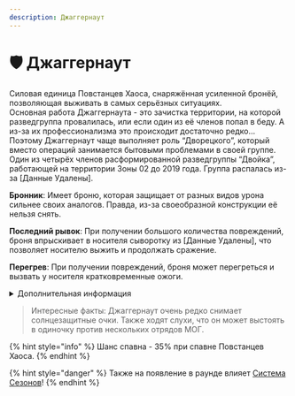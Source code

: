 ```yaml
---
description: Джаггернаут
---
```


# 🛡 Джаггернаут

Силовая единица Повстанцев Хаоса, снаряжённая усиленной бронёй, позволяющая выживать в самых серьёзных ситуациях.\
Основная работа Джаггернаута - это зачистка территории, на которой разведгруппа провалилась, или если один из её членов попал в беду. А из-за их профессионализма это происходит достаточно редко… Поэтому Джаггернаут чаще выполняет роль “Дворецкого”, который вместо операций занимается бытовыми проблемами в своей группе.\
Один из четырёх членов расформированной разведгруппы “Двойка”, работающей на территории Зоны 02 до 2019 года. Группа распалась из-за \[Данные Удалены].

**Бронник**: Имеет броню, которая защищает от разных видов урона сильнее своих аналогов. Правда, из-за своеобразной конструкции её нельзя снять.

**Последний рывок**: При получении большого количества повреждений, броня впрыскивает в носителя сыворотку из \[Данные Удалены], что позволяет носителю выжить и продолжать сражение.

**Перегрев**: При получении повреждений, броня может перегреться и вызвать у носителя кратковременные ожоги.

<details>

<summary>Дополнительная информация</summary>

* **Класс**: Повстанец Хаоса - Мародёр
* **Оружие**: Дробовик
* **Уровень доступа**: Устройство взлома ПХ
* **Броня**: Боевая Броня ПХ “Усиленная \[Данные Удалены]”
* **Особое снаряжение**: Отсутствует

</details>

> Интересные факты: Джаггернаут очень редко снимает солнцезащитные очки. Также ходят слухи, что он может выстоять в одиночку против нескольких отрядов МОГ.

{% hint style="info" %}
Шанс спавна - 35% при спавне Повстанцев Хаоса.
{% endhint %}

{% hint style="danger" %}
Также на появление в раунде влияет [Система Сезонов](../../server-systems/seasons-system.md)!
{% endhint %}
